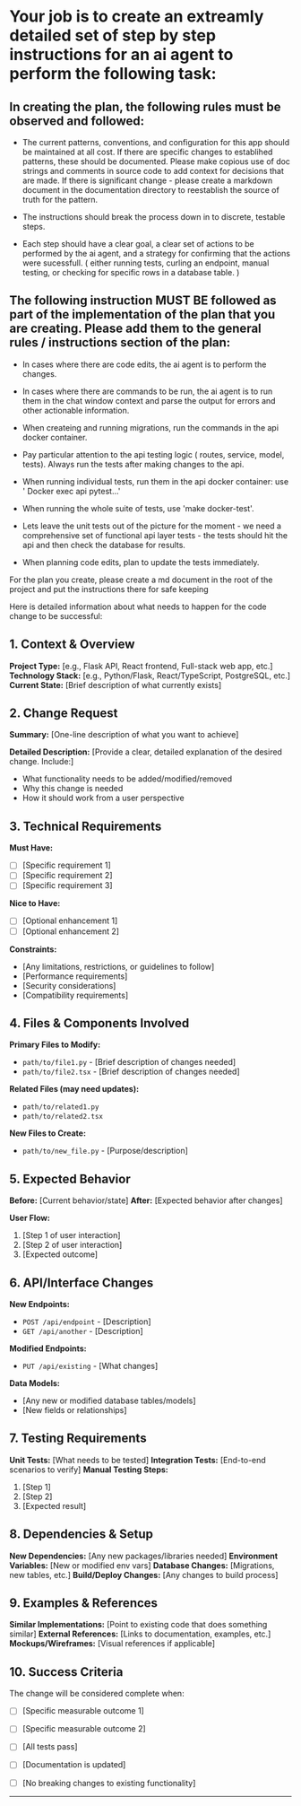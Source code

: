 


# Your job is to create an extreamly detailed set of step by step instructions for an ai agent to perform the following task:


## In creating the plan, the following rules must be observed and followed:

* The current patterns, conventions, and configuration for this app should be maintained at all cost. If there are specific changes to establihed patterns, these should be documented. Please make copious use of doc strings and comments in source code to add context for decisions that are made. If there is significant change - please create a markdown document in the documentation directory to reestablish the source of truth for the pattern. 

* The instructions should break the process down in to discrete, testable steps.

* Each step should have a clear goal, a clear set of actions to be performed by the ai agent, and a strategy for confirming that the actions were sucessfull. ( either running tests, curling an endpoint, manual testing, or checking for specific rows in a database table. )

## The following instruction MUST BE followed as part of the implementation of the plan that you are creating. Please add them to the general rules / instructions section of the plan:
* In cases where there are code edits, the ai agent is to perform the changes.

* In cases where there are commands to be run, the ai agent is to run them in the chat window context and parse the output for errors and other actionable information.

* When createing and running migrations, run the commands in the api docker container.

* Pay particular attention to the api testing  logic ( routes, service, model, tests). Always run the tests after making changes to the api.

* When running individual tests, run them in the api docker container: use ' Docker exec api pytest...'

* When running the whole suite of tests, use 'make docker-test'.

* Lets leave the unit tests out of the picture for the moment - we need a comprehensive set of functional api layer tests - the tests should hit the api and then check the database for results. 

* When planning code edits, plan to update the tests immediately.



For the plan you create, please create a md document in the root of the project and put the instructions there for safe keeping




Here is detailed information about what needs to happen for the code change to be successful:

## 1. Context & Overview
**Project Type:** [e.g., Flask API, React frontend, Full-stack web app, etc.]
**Technology Stack:** [e.g., Python/Flask, React/TypeScript, PostgreSQL, etc.]
**Current State:** [Brief description of what currently exists]

## 2. Change Request
**Summary:** [One-line description of what you want to achieve]

**Detailed Description:**
[Provide a clear, detailed explanation of the desired change. Include:]
- What functionality needs to be added/modified/removed
- Why this change is needed
- How it should work from a user perspective

## 3. Technical Requirements
**Must Have:**
- [ ] [Specific requirement 1]
- [ ] [Specific requirement 2]
- [ ] [Specific requirement 3]

**Nice to Have:**
- [ ] [Optional enhancement 1]
- [ ] [Optional enhancement 2]

**Constraints:**
- [Any limitations, restrictions, or guidelines to follow]
- [Performance requirements]
- [Security considerations]
- [Compatibility requirements]

## 4. Files & Components Involved
**Primary Files to Modify:**
- `path/to/file1.py` - [Brief description of changes needed]
- `path/to/file2.tsx` - [Brief description of changes needed]

**Related Files (may need updates):**
- `path/to/related1.py`
- `path/to/related2.tsx`

**New Files to Create:**
- `path/to/new_file.py` - [Purpose/description]

## 5. Expected Behavior
**Before:** [Current behavior/state]
**After:** [Expected behavior after changes]

**User Flow:**
1. [Step 1 of user interaction]
2. [Step 2 of user interaction]
3. [Expected outcome]

## 6. API/Interface Changes
**New Endpoints:**
- `POST /api/endpoint` - [Description]
- `GET /api/another` - [Description]

**Modified Endpoints:**
- `PUT /api/existing` - [What changes]

**Data Models:**
- [Any new or modified database tables/models]
- [New fields or relationships]

## 7. Testing Requirements
**Unit Tests:** [What needs to be tested]
**Integration Tests:** [End-to-end scenarios to verify]
**Manual Testing Steps:**
1. [Step 1]
2. [Step 2]
3. [Expected result]

## 8. Dependencies & Setup
**New Dependencies:** [Any new packages/libraries needed]
**Environment Variables:** [New or modified env vars]
**Database Changes:** [Migrations, new tables, etc.]
**Build/Deploy Changes:** [Any changes to build process]

## 9. Examples & References
**Similar Implementations:** [Point to existing code that does something similar]
**External References:** [Links to documentation, examples, etc.]
**Mockups/Wireframes:** [Visual references if applicable]

## 10. Success Criteria
The change will be considered complete when:
- [ ] [Specific measurable outcome 1]
- [ ] [Specific measurable outcome 2]
- [ ] [All tests pass]
- [ ] [Documentation is updated]
- [ ] [No breaking changes to existing functionality]


---
